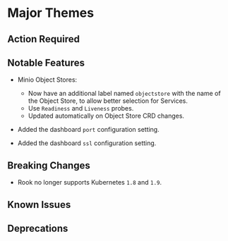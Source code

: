 # Major Themes


## Action Required


## Notable Features

- Minio Object Stores:
    - Now have an additional label named `objectstore` with the name of the Object Store, to allow better selection for Services.
    - Use `Readiness` and `Liveness` probes.
    - Updated automatically on Object Store CRD changes.

- Added the dashboard `port` configuration setting.
- Added the dashboard `ssl` configuration setting.

## Breaking Changes

- Rook no longer supports Kubernetes `1.8` and `1.9`.

## Known Issues


## Deprecations
